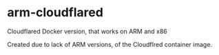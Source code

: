 # arm-cloudflared
Cloudflared Docker version, that works on ARM and x86

Created due to lack of ARM versions, of the Cloudflred container image.

